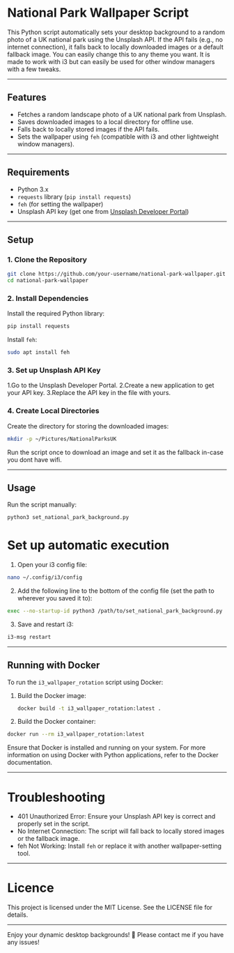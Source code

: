 # National Park Wallpaper Script

This Python script automatically sets your desktop background to a random photo of a UK national park using the Unsplash API. If the API fails (e.g., no internet connection), it falls back to locally downloaded images or a default fallback image. You can easily change this to any theme you want. It is made to work with i3 but can easily be used for other window managers with a few tweaks.

---

## Features
- Fetches a random landscape photo of a UK national park from Unsplash.
- Saves downloaded images to a local directory for offline use.
- Falls back to locally stored images if the API fails.
- Sets the wallpaper using `feh` (compatible with i3 and other lightweight window managers).

---

## Requirements
- Python 3.x
- `requests` library (`pip install requests`)
- `feh` (for setting the wallpaper)
- Unsplash API key (get one from [Unsplash Developer Portal](https://unsplash.com/developers))

---

## Setup

### 1. Clone the Repository
```bash
git clone https://github.com/your-username/national-park-wallpaper.git
cd national-park-wallpaper
```

### 2. Install Dependencies
Install the required Python library:
```bash
pip install requests
```
Install `feh`:
```bash
sudo apt install feh
```

### 3. Set up Unsplash API Key

1.Go to the Unsplash Developer Portal.
2.Create a new application to get your API key.
3.Replace the API key in the file with yours.

### 4. Create Local Directories

Create the directory for storing the downloaded images:
```bash
mkdir -p ~/Pictures/NationalParksUK
```

Run the script once to download an image and set it as the fallback in-case you dont have wifi.

---

## Usage

Run the script manually:
```bash
python3 set_national_park_background.py
```

# Set up automatic execution
1. Open your i3 config file:
```bash
nano ~/.config/i3/config
```

2. Add the following line to the bottom of the config file (set the path to wherever you saved it to):
```bash
exec --no-startup-id python3 /path/to/set_national_park_background.py
```

3. Save and restart i3:
```bash
i3-msg restart
```

---

## Running with Docker

To run the `i3_wallpaper_rotation` script using Docker:

1. Build the Docker image:

   ```bash
   docker build -t i3_wallpaper_rotation:latest .
    ```

2. Build the Docker container: 
```bash
docker run --rm i3_wallpaper_rotation:latest
```

Ensure that Docker is installed and running on your system. For more information on using Docker with Python applications, refer to the Docker documentation.

---

# Troubleshooting

- 401 Unauthorized Error: Ensure your Unsplash API key is correct and properly set in the script.
- No Internet Connection: The script will fall back to locally stored images or the fallback image.
- feh Not Working: Install `feh` or replace it with another wallpaper-setting tool.

---

# Licence

This project is licensed under the MIT License. See the LICENSE file for details.

--- 

Enjoy your dynamic desktop backgrounds! 🌄 
Please contact me if you have any issues!